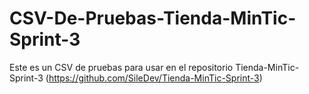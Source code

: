 # CSV-De-Pruebas-Tienda-MinTic-Sprint-3
Este es un CSV de pruebas para usar en el repositorio Tienda-MinTic-Sprint-3 (https://github.com/SileDev/Tienda-MinTic-Sprint-3)
